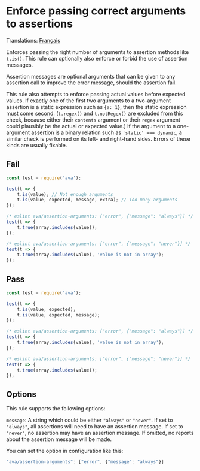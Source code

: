 # Enforce passing correct arguments to assertions

Translations: [Français](https://github.com/avajs/ava-docs/blob/master/fr_FR/related/eslint-plugin-ava/docs/rules/assertion-arguments.md)

Enforces passing the right number of arguments to assertion methods like `t.is()`. This rule can optionally also enforce or forbid the use of assertion messages.

Assertion messages are optional arguments that can be given to any assertion call to improve the error message, should the assertion fail.

This rule also attempts to enforce passing actual values before expected values. If exactly one of the first two arguments to a two-argument assertion is a static expression such as `{a: 1}`, then the static expression must come second. (`t.regex()` and `t.notRegex()` are excluded from this check, because either their `contents` argument or their `regex` argument could plausibly be the actual or expected value.) If the argument to a one-argument assertion is a binary relation such as `'static' === dynamic`, a similar check is performed on its left- and right-hand sides. Errors of these kinds are usually fixable.

## Fail

```js
const test = require('ava');

test(t => {
	t.is(value); // Not enough arguments
	t.is(value, expected, message, extra); // Too many arguments
});

/* eslint ava/assertion-arguments: ["error", {"message": "always"}] */
test(t => {
	t.true(array.includes(value));
});

/* eslint ava/assertion-arguments: ["error", {"message": "never"}] */
test(t => {
	t.true(array.includes(value), 'value is not in array');
});
```


## Pass

```js
const test = require('ava');

test(t => {
	t.is(value, expected);
	t.is(value, expected, message);
});

/* eslint ava/assertion-arguments: ["error", {"message": "always"}] */
test(t => {
	t.true(array.includes(value), 'value is not in array');
});

/* eslint ava/assertion-arguments: ["error", {"message": "never"}] */
test(t => {
	t.true(array.includes(value));
});
```


## Options

This rule supports the following options:

`message`: A string which could be either `"always"` or `"never"`. If set to `"always"`, all assertions will need to have an assertion message. If set to `"never"`, no assertion may have an assertion message. If omitted, no reports about the assertion message will be made.

You can set the option in configuration like this:

```js
"ava/assertion-arguments": ["error", {"message": "always"}]
```
